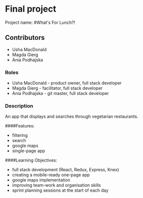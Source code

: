 # Final project

Project name: #What's For Lunch?!

## Contributors

- Usha MacDonald
- Magda Gierg
- Ania Podhajska

### Roles

- Usha MacDonald - product owner, full stack developer
- Magda Gierg - facilitator, full stack developer
- Ania Podhajska - git master, full stack developer

### Description

An app that displays and searches through vegetarian restaurants.

####Features:
- filtering
- search
- google maps
- single-page app

####Learning Objectives:

- full stack development (React, Redux, Express, Knex)
- creating a mobile-ready one-page app
- google maps implementation
- improving team-work and organisation skills
- sprint planning sessions at the start of each day
